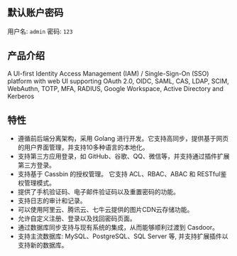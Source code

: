 ## 默认账户密码

用户名: `admin`
密码: `123`

## 产品介绍

A UI-first Identity Access Management (IAM) / Single-Sign-On (SSO) platform with web UI supporting OAuth 2.0, OIDC, SAML, CAS, LDAP, SCIM, WebAuthn, TOTP, MFA, RADIUS, Google Workspace, Active Directory and Kerberos

## 特性

- 遵循前后端分离架构，采用 Golang 进行开发。它支持高同步，提供基于网页的用户界面管理，并支持10多种语言的本地化。
- 支持第三方应用登录，如 GitHub、谷歌、QQ、微信等，并支持通过插件扩展第三方登录。
- 支持基于 Cassbin 的授权管理。 它支持 ACL、RBAC、ABAC 和 RESTful鉴权管理模式。
- 提供了手机验证码、电子邮件验证码以及重置密码的功能。
- 支持日志的审计和记录。
- 可以使用阿里云、腾讯云、七牛云提供的图片CDN云存储功能。
- 允许自定义注册、登录以及找回密码页面。
- 通过数据库同步支持与现有系统的集成，从而能够顺利过渡到 Casdoor。
- 支持主流数据库: MySQL、PostgreSQL、SQL Server 等, 并支持扩展插件以支持新的数据库。
